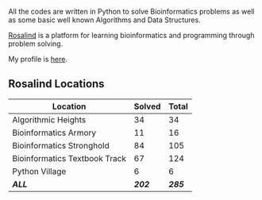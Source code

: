 All the codes are written in Python to solve Bioinformatics problems as well as some basic well known Algorithms and Data Structures.

[Rosalind](http://rosalind.info/) is a platform for learning bioinformatics and programming through problem solving. 

My profile is [here](http://rosalind.info/users/Aakib/).

## Rosalind Locations

Location | Solved | Total
---|---|---
Algorithmic Heights | 34 | 34
Bioinformatics Armory | 11 | 16
Bioinformatics Stronghold | 84 | 105
Bioinformatics Textbook Track | 67 | 124
Python Village | 6 | 6
***ALL*** | ***202*** | ***285***
